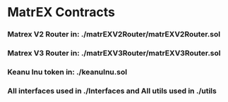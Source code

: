 # MatrEX Contracts

### Matrex V2 Router in: ./matrEXV2Router/matrEXV2Router.sol

### Matrex V3 Router in: ./matrEXV3Router/matrEXV3Router.sol

### Keanu Inu token in: ./keanuInu.sol

### All interfaces used in ./Interfaces and All utils used in ./utils
